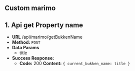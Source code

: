 ## **Custom marimo**
## 1. Api get Property name
- **URL**
  /api/marimo/getBukkenName
- **Method:**
  `POST`
- **Data Params**
    + title
- **Success Response:**
  - **Code:** 200
    **Content:**
    `{
        current_bukken_name: title
    }`